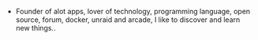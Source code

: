 - Founder of alot apps, lover of technology, programming language, open source, forum, docker, unraid and arcade, I like to discover and learn new things..
  <br>













































































































































































































